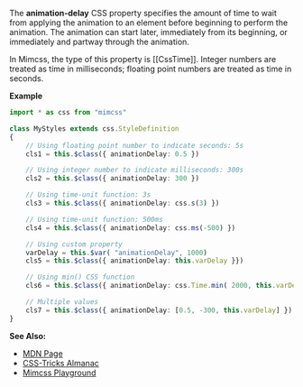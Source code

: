 The **animation-delay** CSS property specifies the amount of time to wait from applying the animation to an element before beginning to perform the animation. The animation can start later, immediately from its beginning, or immediately and partway through the animation.

In Mimcss, the type of this property is [[CssTime]]. Integer numbers are treated as time in milliseconds; floating point numbers are treated as time in seconds.

**Example**

```typescript
import * as css from "mimcss"

class MyStyles extends css.StyleDefinition
{
    // Using floating point number to indicate seconds: 5s
    cls1 = this.$class({ animationDelay: 0.5 })

    // Using integer number to indicate milliseconds: 300s
    cls2 = this.$class({ animationDelay: 300 })

    // Using time-unit function: 3s
    cls3 = this.$class({ animationDelay: css.s(3) })

    // Using time-unit function: 500ms
    cls4 = this.$class({ animationDelay: css.ms(-500) })

    // Using custom property
    varDelay = this.$var( "animationDelay", 1000)
    cls5 = this.$class({ animationDelay: this.varDelay }})

    // Using min() CSS function
    cls6 = this.$class({ animationDelay: css.Time.min( 2000, this.varDelay) })

    // Multiple values
    cls7 = this.$class({ animationDelay: [0.5, -300, this.varDelay] })
}
```

**See Also:**
- <a href="https://developer.mozilla.org/en-US/docs/Web/CSS/animation-delay" target="mdn">MDN Page</a>
- <a href="https://css-tricks.com/almanac/properties/a/animation" target="css-tricks">CSS-Tricks Almanac</a>
- <a href="https://www.mimcss.com/demo/playground.html?file=animations.tsx" target="playground">Mimcss Playground</a>

